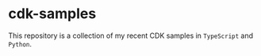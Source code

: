 # cdk-samples

This repository is a collection of my recent CDK samples in `TypeScript` and `Python`.
